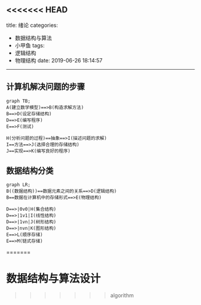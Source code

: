 <<<<<<< HEAD
---
title: 绪论
categories:
  - 数据结构与算法
  - 小甲鱼
tags:
  - 逻辑结构
  - 物理结构
date: 2019-06-26 18:14:57
---



## 计算机解决问题的步骤
```mermaid
graph TB;
A(建立数学模型)==>B(构造求解方法)
B==>D(设定存储结构)
D==>E(编写程序)
E==>F(测试)

H(分析问题的过程)==抽象==>I(描述问题的求解)
I==方法==>J(选择合理的存储结构)
J==实现==>K(编写良好的程序)
```



## 数据结构分类


```mermaid
graph LR;
B((数据结构))==数据元素之间的关系==>D(逻辑结构)
B==数据在计算机中的存储形式==>E(物理结构)

D==>|0v0|H(集合结构)
D==>|1v1|I(线性结构)
D==>|1vn|J(树形结构)
D==>|nvn|K(图形结构)
E==>L(顺序存储)
E==>M(链式存储)

```
=======
# 数据结构与算法设计
>>>>>>> algorithm
